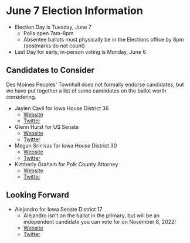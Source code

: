 # June 7 Election Information

- Election Day is Tuesday, June 7
    - Polls open 7am-8pm
    - Absentee ballots must physically be in the Elections office by 8pm (postmarks do not count)
- Last Day for early, in-person voting is Monday, June 6

## Candidates to Consider

Des Moines Peoples' Townhall does not formally endorse candidates, but we have put together a list of some candidates on the ballot worth considering.

- Jaylen Cavil for Iowa House District 36
    - [Website](https://www.jaylencavil.com/)
    - [Twitter](https://twitter.com/jaylencavil)
- Glenn Hurst for US Senate
    - [Website](https://hurstforiowa.com/)
    - [Twitter](https://twitter.com/DrGlennHurst)
- Megan Srinivas for Iowa House District 30
    - [Website](https://www.megan4iowa.com/)
    - [Twitter](https://twitter.com/YourlocalIDdoc)
- Kimberly Graham for Polk County Attorney
    - [Website](https://www.kimberlyforiowa.com/)
    - [Twitter](https://twitter.com/KimberlyforIowa)

## Looking Forward

- Alejandro for Iowa Senate District 17
    - Alejandro isn't on the ballot in the primary, but will be an independent candidate you can vote for on November 8, 2022!
    - [Website](https://www.ale4iowa.com/)
    - [Twitter](https://twitter.com/ale4iowa)
